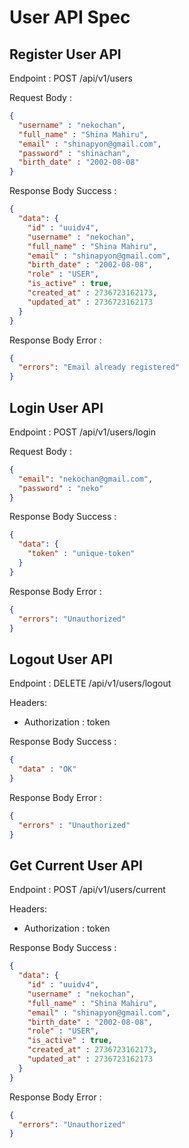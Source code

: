 # User API Spec

## Register User API

Endpoint : POST /api/v1/users

Request Body : 

```json
{
  "username" : "nekochan",
  "full_name" : "Shina Mahiru",
  "email" : "shinapyon@gmail.com",
  "password" : "shinachan",
  "birth_date" : "2002-08-08"
}
```

Response Body Success :

```json
{
  "data": {
    "id" : "uuidv4",
    "username" : "nekochan",
    "full_name" : "Shina Mahiru",
    "email" : "shinapyon@gmail.com",
    "birth_date" : "2002-08-08",
    "role" : "USER",
    "is_active" : true,
    "created_at" : 2736723162173,
    "updated_at" : 2736723162173
  }
}
```

Response Body Error :

```json
{
  "errors": "Email already registered"
}
```


## Login User API

Endpoint : POST /api/v1/users/login

Request Body :

```json
{
  "email": "nekochan@gmail.com", 
  "password" : "neko"
}
```

Response Body Success :

```json
{
  "data": {
    "token" : "unique-token"
  }
}
```

Response Body Error :

```json
{
  "errors": "Unauthorized"
}
```

## Logout User API

Endpoint : DELETE /api/v1/users/logout

Headers:
- Authorization : token

Response Body Success :
```json
{
  "data" : "OK"
}
```

Response Body Error :

```json
{
  "errors" : "Unauthorized"
}
```

## Get Current User API

Endpoint : POST /api/v1/users/current

Headers: 
- Authorization : token

Response Body Success :

```json
{
  "data": {
    "id" : "uuidv4",
    "username" : "nekochan",
    "full_name" : "Shina Mahiru",
    "email" : "shinapyon@gmail.com",
    "birth_date" : "2002-08-08",
    "role" : "USER",
    "is_active" : true,
    "created_at" : 2736723162173,
    "updated_at" : 2736723162173
  }
}
```

Response Body Error :

```json
{
  "errors": "Unauthorized"
}
```


